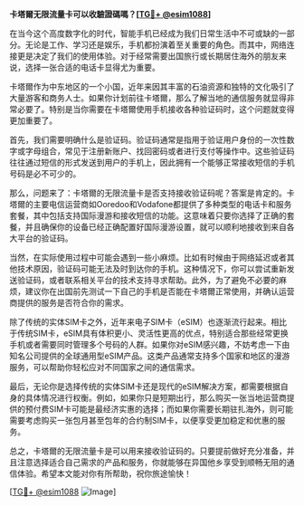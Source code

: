 **卡塔爾无限流量卡可以收驗證碼嗎？[[TG💪+ @esim1088](https://t.me/s/esim1088)]**

在当今这个高度数字化的时代，智能手机已经成为我们日常生活中不可或缺的一部分。无论是工作、学习还是娱乐，手机都扮演着至关重要的角色。而其中，网络连接更是决定了我们的使用体验。对于经常需要出国旅行或长期居住海外的朋友来说，选择一张合适的电话卡显得尤为重要。

卡塔爾作为中东地区的一个小国，近年来因其丰富的石油资源和独特的文化吸引了大量游客和商务人士。如果你计划前往卡塔爾，那么了解当地的通信服务就显得非常必要了。特别是当你需要在卡塔爾使用手机接收各种验证码时，这个问题就变得更加重要了。

首先，我们需要明确什么是验证码。验证码通常是指用于验证用户身份的一次性数字或字母组合，常见于注册新账户、找回密码或者进行支付等操作中。这些验证码往往通过短信的形式发送到用户的手机上，因此拥有一个能够正常接收短信的手机号码是必不可少的。

那么，问题来了：卡塔爾的无限流量卡是否支持接收验证码呢？答案是肯定的。卡塔爾的主要电信运营商如Ooredoo和Vodafone都提供了多种类型的电话卡和服务套餐，其中包括支持国际漫游和接收短信的功能。这意味着只要你选择了正确的套餐，并且确保你的设备已经正确配置好国际漫游设置，就可以顺利地接收到来自各大平台的验证码。

当然，在实际使用过程中可能会遇到一些小麻烦。比如有时候由于网络延迟或者其他技术原因，验证码可能无法及时到达你的手机。这种情况下，你可以尝试重新发送验证码，或者联系相关平台的技术支持寻求帮助。此外，为了避免不必要的麻烦，建议你在出国前先测试一下自己的手机是否能在卡塔爾正常使用，并确认运营商提供的服务是否符合你的需求。

除了传统的实体SIM卡之外，近年来电子SIM卡（eSIM）也逐渐流行起来。相比于传统SIM卡，eSIM具有体积更小、灵活性更高的优点，特别适合那些经常更换手机或者需要同时管理多个号码的人群。如果你对eSIM感兴趣，不妨考虑一下由知名公司提供的全球通用型eSIM产品。这类产品通常支持多个国家和地区的漫游服务，可以帮助你轻松应对不同国家之间的通信需求。

最后，无论你是选择传统的实体SIM卡还是现代的eSIM解决方案，都需要根据自身的具体情况进行权衡。例如，如果你只是短期出行，那么购买一张当地运营商提供的预付费SIM卡可能是最经济实惠的选择；而如果你需要长期驻扎海外，则可能需要考虑购买一张包月甚至包年的合约制SIM卡，以便享受更加稳定和优惠的服务。

总之，卡塔爾的无限流量卡是可以用来接收验证码的。只要提前做好充分准备，并且注意选择适合自己需求的产品和服务，你就能够在异国他乡享受到顺畅无阻的通信体验。希望本文能对你有所帮助，祝你旅途愉快！

[[TG💪+ @esim1088](https://t.me/s/esim1088) ![Image](https://i.postimg.cc/4NQfJmqS/Snipaste-2025-05-13-00-14-12.png)]